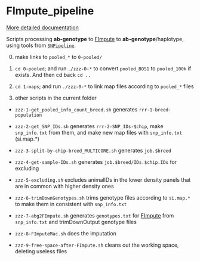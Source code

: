 # FImpute_pipeline

[More detailed documentation](https://github.com/cbkmephisto/FImpute_pipeline/blob/master/doc_FImpute_pipeline.md)

Scripts processing **ab-genotype** to [FImpute][3436ed9e] to **ab-genotype**/haplotype, using tools from [`SNPipeline`](https://github.com/cbkmephisto/SNPipeline).

  [3436ed9e]: http://www.aps.uoguelph.ca/~msargol/fimpute/ "FImpute"

0. make links to `pooled_*` to `0-pooled/`

1. `cd 0-pooled`; and run `./zzz-0-*` to convert `pooled_BOS1` to `pooled_100k` if exists. And then cd back `cd ..`

2. `cd 1-maps`;   and run `./zzz-0-*` to link map files according to `pooled_*` files

3. other scripts in the current folder

  - `zzz-1-get_pooled_info_count_breed.sh`
	generates `rrr-1-breed-population`

  - `zzz-2-get_SNP_IDs.sh`
	generates `rrr-2-SNP_IDs-$chip`, make `snp_info.txt` from them, and make new map files with `snp_info.txt` (si.map.*)

  - `zzz-3-split-by-chip-breed_MULTICORE.sh`
	generates `job.$breed`

  - `zzz-4-get-sample-IDs.sh`
	generates `job.$breed/IDs.$chip.IDs` for excluding

  - `zzz-5-excluding.sh`
	excludes animalIDs in the lower density panels that are in common with higher density ones

  - `zzz-6-trimDownGenotypes.sh`
	trims genotype files according to `si.map.*` to make them in consistent with `snp_info.txt`

  - `zzz-7-abg2FImpute.sh`
	generates `genotypes.txt` for [FImpute][3436ed9e] from `snp_info.txt` and trimDownOutput genotype files

  - `zzz-8-FImputeMac.sh`
	does the imputation

  - `zzz-9-free-space-after-FImpute.sh`
	cleans out the working space, deleting useless files
